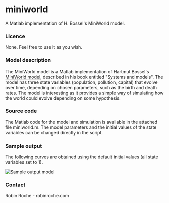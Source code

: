 # miniworld

A Matlab implementation of H. Bossel's MiniWorld model.

### Licence

None. Feel free to use it as you wish.

### Model description

The MiniWorld model is a Matlab implementation of Hartmut Bossel's [MiniWorld model](http://www.systo.org/miniworld.html), described in his book entitled "Systems and models". The model has three state variables (population, pollution, capital) that evolve over time, depending on chosen parameters, such as the birth and death rates. The model is interesting as it provides a simple way of simulating how the world could evolve depending on some hypothesis.

### Source code

The Matlab code for the model and simulation is available in the attached file miniworld.m. The model parameters and the initial values of the state variables can be changed directly in the script.

### Sample output

The following curves are obtained using the default initial values (all state variables set to 1).

![Sample output model](http://robinroche.com/webpage/images/Miniworld_default.png)

### Contact

Robin Roche - robinroche.com
